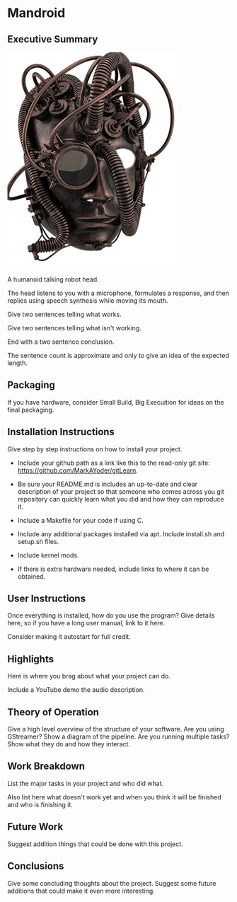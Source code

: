 # Mandroid

## Executive Summary

![project image](images/temp-image.png)


A humanoid talking robot head.

The head listens to you with a microphone, formulates a response, and then replies using speech synthesis while moving its mouth.

Give two sentences telling what works.

Give two sentences telling what isn't working.

End with a two sentence conclusion.

The sentence count is approximate and only to give an idea of the expected length.

## Packaging

If you have hardware, consider Small Build, Big Execuition for ideas on the final packaging.

## Installation Instructions

Give step by step instructions on how to install your project.

* Include your github path as a link like this to the read-only git site: https://github.com/MarkAYoder/gitLearn.

* Be sure your README.md is includes an up-to-date and clear description of your project so that someone who comes across you git repository can quickly learn what you did and how they can reproduce it.

* Include a Makefile for your code if using C.

* Include any additional packages installed via apt. Include install.sh and setup.sh files.

* Include kernel mods.

* If there is extra hardware needed, include links to where it can be obtained.

## User Instructions

Once everything is installed, how do you use the program? Give details here, so if you have a long user manual, link to it here.

Consider making it autostart for full credit.

## Highlights

Here is where you brag about what your project can do.

Include a YouTube demo the audio description.

## Theory of Operation

Give a high level overview of the structure of your software. Are you using GStreamer? Show a diagram of the pipeline. Are you running multiple tasks? Show what they do and how they interact.

## Work Breakdown

List the major tasks in your project and who did what.

Also list here what doesn't work yet and when you think it will be finished and who is finishing it.

## Future Work

Suggest addition things that could be done with this project.

## Conclusions

Give some concluding thoughts about the project. Suggest some future additions that could make it even more interesting.
